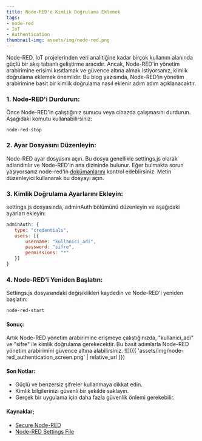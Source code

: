 ```yaml
---
title: Node-RED'e Kimlik Doğrulama Eklemek
tags:
- node-red
- IoT
- Authentication
thumbnail-img: assets/img/node-red.png
---
```


Node-RED, IoT projelerinden veri analitiğine kadar birçok kullanım alanında güçlü bir akış tabanlı geliştirme aracıdır. Ancak, Node-RED'in yönetim arabirimine erişimi kısıtlamak ve güvence altına almak istiyorsanız, kimlik doğrulama eklemek önemlidir. Bu blog yazısında, Node-RED'in yönetim arabirimine basit bir kimlik doğrulama nasıl eklenir adım adım açıklanacaktır.

### 1. Node-RED'i Durdurun:
Önce Node-RED'in çalıştığınız sunucu veya cihazda çalışmasını durdurun. Aşağıdaki komutu kullanabilirsiniz:

`node-red-stop`


### 2. Ayar Dosyasını Düzenleyin:

Node-RED ayar dosyasını açın. Bu dosya genellikle settings.js olarak adlandırılır ve Node-RED'in ana dizininde bulunur. Eğer bulmakta sorun yaşıyorsanız node-red'in [dokümanlarını](https://nodered.org/docs/user-guide/runtime/settings-file) kontrol edeblirsiniz. Metin düzenleyici kullanarak bu dosyayı açın.



### 3. Kimlik Doğrulama Ayarlarını Ekleyin:
settings.js dosyasında, adminAuth bölümünü düzenleyin ve aşağıdaki ayarları ekleyin:


```javascript
adminAuth: {
   type: "credentials",
   users: [{
       username: "kullanici_adi",
       password: "sifre",
       permissions: "*"
   }]
}
```

### 4. Node-RED'i Yeniden Başlatın:
Settings.js dosyasındaki değişiklikleri kaydedin ve Node-RED'i yeniden başlatın:

```bash
node-red-start
```

#### Sonuç:
Artık Node-RED yönetim arabirimine erişmeye çalıştığınızda, "kullanici_adi" ve "sifre" ile kimlik doğrulama gerekecektir. Bu basit adımlarla Node-RED yönetim arabirimini güvence altına alabilirsiniz.
![]({{ 'assets/img/node-red_authentication_screen.png' | relative_url }})

#### Son Notlar:

* Güçlü ve benzersiz şifreler kullanmaya dikkat edin.
* Kimlik bilgilerinizi güvenli bir şekilde saklayın.
* Gerçek bir uygulama için daha fazla güvenlik önlemi gerekebilir.

#### Kaynaklar;
- [Secure Node-RED](https://nodered.org/docs/user-guide/runtime/securing-node-red)
- [Node-RED Settings File](https://nodered.org/docs/user-guide/runtime/settings-file)
